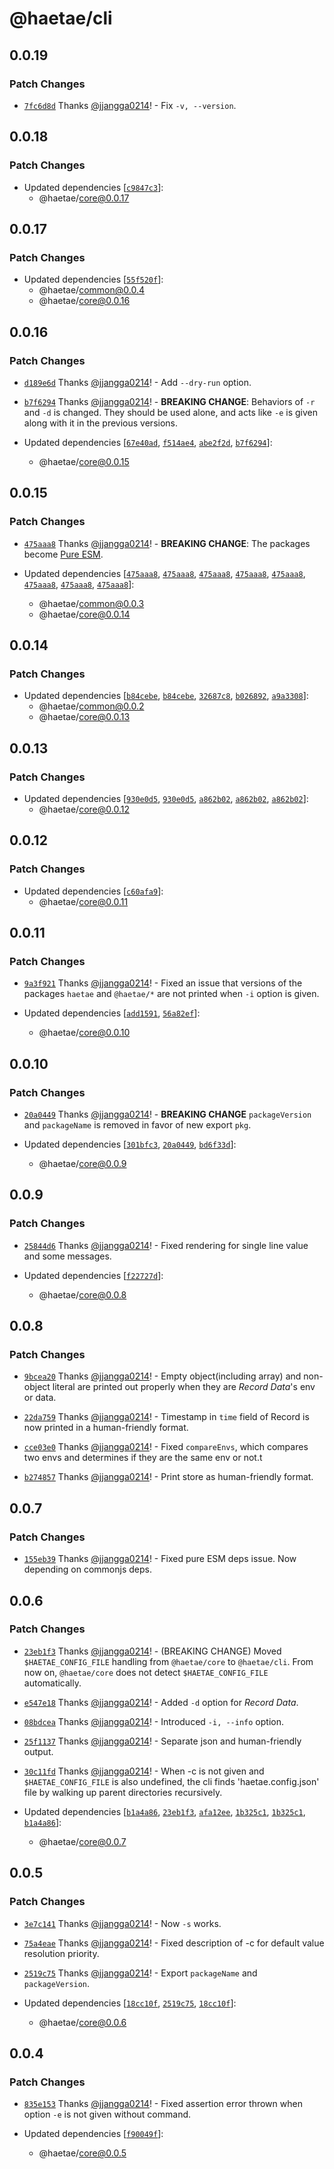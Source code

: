 # @haetae/cli

## 0.0.19

### Patch Changes

- [`7fc6d8d`](https://github.com/jjangga0214/haetae/commit/7fc6d8de6ebc8869979695818f40921c211d28b8) Thanks [@jjangga0214](https://github.com/jjangga0214)! - Fix `-v, --version`.

## 0.0.18

### Patch Changes

- Updated dependencies [[`c9847c3`](https://github.com/jjangga0214/haetae/commit/c9847c3bc6a84711ad17c4cf9b69c504ccb1ca6c)]:
  - @haetae/core@0.0.17

## 0.0.17

### Patch Changes

- Updated dependencies [[`55f520f`](https://github.com/jjangga0214/haetae/commit/55f520f374b411b40e7efac04d6edb6a1751cd23)]:
  - @haetae/common@0.0.4
  - @haetae/core@0.0.16

## 0.0.16

### Patch Changes

- [`d189e6d`](https://github.com/jjangga0214/haetae/commit/d189e6d7c4aec8e831b23a6bd0140268d2c2bdec) Thanks [@jjangga0214](https://github.com/jjangga0214)! - Add `--dry-run` option.

- [`b7f6294`](https://github.com/jjangga0214/haetae/commit/b7f6294c640add6c2633ad782eb24df84c55f882) Thanks [@jjangga0214](https://github.com/jjangga0214)! - **BREAKING CHANGE**: Behaviors of `-r` and `-d` is changed. They should be used alone, and acts like `-e` is given along with it in the previous versions.

- Updated dependencies [[`67e40ad`](https://github.com/jjangga0214/haetae/commit/67e40adc6df3d65f64b79af55cc2e0ef1ad1f08c), [`f514ae4`](https://github.com/jjangga0214/haetae/commit/f514ae4ecc95201fda2fc86abfb5ccfea4402057), [`abe2f2d`](https://github.com/jjangga0214/haetae/commit/abe2f2d19adc38fd9eec8b8573b9a78691ef3528), [`b7f6294`](https://github.com/jjangga0214/haetae/commit/b7f6294c640add6c2633ad782eb24df84c55f882)]:
  - @haetae/core@0.0.15

## 0.0.15

### Patch Changes

- [`475aaa8`](https://github.com/jjangga0214/haetae/commit/475aaa82d4850932b248ff69491d75ee9c0c0ed1) Thanks [@jjangga0214](https://github.com/jjangga0214)! - **BREAKING CHANGE**: The packages become [Pure ESM](https://gist.github.com/sindresorhus/a39789f98801d908bbc7ff3ecc99d99c).

- Updated dependencies [[`475aaa8`](https://github.com/jjangga0214/haetae/commit/475aaa82d4850932b248ff69491d75ee9c0c0ed1), [`475aaa8`](https://github.com/jjangga0214/haetae/commit/475aaa82d4850932b248ff69491d75ee9c0c0ed1), [`475aaa8`](https://github.com/jjangga0214/haetae/commit/475aaa82d4850932b248ff69491d75ee9c0c0ed1), [`475aaa8`](https://github.com/jjangga0214/haetae/commit/475aaa82d4850932b248ff69491d75ee9c0c0ed1), [`475aaa8`](https://github.com/jjangga0214/haetae/commit/475aaa82d4850932b248ff69491d75ee9c0c0ed1), [`475aaa8`](https://github.com/jjangga0214/haetae/commit/475aaa82d4850932b248ff69491d75ee9c0c0ed1), [`475aaa8`](https://github.com/jjangga0214/haetae/commit/475aaa82d4850932b248ff69491d75ee9c0c0ed1), [`475aaa8`](https://github.com/jjangga0214/haetae/commit/475aaa82d4850932b248ff69491d75ee9c0c0ed1)]:
  - @haetae/common@0.0.3
  - @haetae/core@0.0.14

## 0.0.14

### Patch Changes

- Updated dependencies [[`b84cebe`](https://github.com/jjangga0214/haetae/commit/b84cebe811e93bdc7c8f626f3f54168dd402cbf7), [`b84cebe`](https://github.com/jjangga0214/haetae/commit/b84cebe811e93bdc7c8f626f3f54168dd402cbf7), [`32687c8`](https://github.com/jjangga0214/haetae/commit/32687c8712554934846422f6422b7409670e024c), [`b026892`](https://github.com/jjangga0214/haetae/commit/b026892d1400203f62698868a505237ef3b36a0d), [`a9a3308`](https://github.com/jjangga0214/haetae/commit/a9a3308a5ac6f75c8c1d2ccda6546cc6fcd8166a)]:
  - @haetae/common@0.0.2
  - @haetae/core@0.0.13

## 0.0.13

### Patch Changes

- Updated dependencies [[`930e0d5`](https://github.com/jjangga0214/haetae/commit/930e0d5f9516b4fdfa0ff76ee8a521ec0aabf492), [`930e0d5`](https://github.com/jjangga0214/haetae/commit/930e0d5f9516b4fdfa0ff76ee8a521ec0aabf492), [`a862b02`](https://github.com/jjangga0214/haetae/commit/a862b02234f9743120439773c54a8cdfb42e3b2e), [`a862b02`](https://github.com/jjangga0214/haetae/commit/a862b02234f9743120439773c54a8cdfb42e3b2e), [`a862b02`](https://github.com/jjangga0214/haetae/commit/a862b02234f9743120439773c54a8cdfb42e3b2e)]:
  - @haetae/core@0.0.12

## 0.0.12

### Patch Changes

- Updated dependencies [[`c60afa9`](https://github.com/jjangga0214/haetae/commit/c60afa9c0f9c7809afcd0ee8682d41e0a8623673)]:
  - @haetae/core@0.0.11

## 0.0.11

### Patch Changes

- [`9a3f921`](https://github.com/jjangga0214/haetae/commit/9a3f921cbfa036e57169ecbb77b72872ab3a4b9f) Thanks [@jjangga0214](https://github.com/jjangga0214)! - Fixed an issue that versions of the packages `haetae` and `@haetae/*` are not printed when `-i` option is given.

- Updated dependencies [[`add1591`](https://github.com/jjangga0214/haetae/commit/add15916fc532d644c6957d0c97d79feea406584), [`56a82ef`](https://github.com/jjangga0214/haetae/commit/56a82ef7f8398670c39176149212d07090109aa4)]:
  - @haetae/core@0.0.10

## 0.0.10

### Patch Changes

- [`20a0449`](https://github.com/jjangga0214/haetae/commit/20a04496ef23ded57fe2d68beea2536dabc4669d) Thanks [@jjangga0214](https://github.com/jjangga0214)! - **BREAKING CHANGE** `packageVersion` and `packageName` is removed in favor of new export `pkg`.

- Updated dependencies [[`301bfc3`](https://github.com/jjangga0214/haetae/commit/301bfc3dca164bcfdd9eca92105d6be3c9accdc4), [`20a0449`](https://github.com/jjangga0214/haetae/commit/20a04496ef23ded57fe2d68beea2536dabc4669d), [`bd6f33d`](https://github.com/jjangga0214/haetae/commit/bd6f33d7c066bc08912d3659c0607901acbb86ce)]:
  - @haetae/core@0.0.9

## 0.0.9

### Patch Changes

- [`25844d6`](https://github.com/jjangga0214/haetae/commit/25844d6aefe34c414b71aa34659d3351f6a4b8f4) Thanks [@jjangga0214](https://github.com/jjangga0214)! - Fixed rendering for single line value and some messages.

- Updated dependencies [[`f22727d`](https://github.com/jjangga0214/haetae/commit/f22727d146e9038246b546a33d350579eceee453)]:
  - @haetae/core@0.0.8

## 0.0.8

### Patch Changes

- [`9bcea20`](https://github.com/jjangga0214/haetae/commit/9bcea2009f933dface69a226909d2afa047d1a93) Thanks [@jjangga0214](https://github.com/jjangga0214)! - Empty object(including array) and non-object literal are printed out properly when they are _Record Data_'s env or data.

- [`22da759`](https://github.com/jjangga0214/haetae/commit/22da75948486b8ecb780b1d07f13426a82d91c87) Thanks [@jjangga0214](https://github.com/jjangga0214)! - Timestamp in `time` field of Record is now printed in a human-friendly format.

- [`cce03e0`](https://github.com/jjangga0214/haetae/commit/cce03e03e1232b6bdcf49a8e424328c5a62158d9) Thanks [@jjangga0214](https://github.com/jjangga0214)! - Fixed `compareEnvs`, which compares two envs and determines if they are the same env or not.t

- [`b274857`](https://github.com/jjangga0214/haetae/commit/b27485728a5a6951623406cbb42fba0995e5ad3a) Thanks [@jjangga0214](https://github.com/jjangga0214)! - Print store as human-friendly format.

## 0.0.7

### Patch Changes

- [`155eb39`](https://github.com/jjangga0214/haetae/commit/155eb390b4fb3181e9cc3fda8902e8c964cb48b4) Thanks [@jjangga0214](https://github.com/jjangga0214)! - Fixed pure ESM deps issue. Now depending on commonjs deps.

## 0.0.6

### Patch Changes

- [`23eb1f3`](https://github.com/jjangga0214/haetae/commit/23eb1f3dad8e55e178c6375064b41b5a2e33fe6e) Thanks [@jjangga0214](https://github.com/jjangga0214)! - (BREAKING CHANGE) Moved `$HAETAE_CONFIG_FILE` handling from `@haetae/core` to `@haetae/cli`. From now on, `@haetae/core` does not detect `$HAETAE_CONFIG_FILE` automatically.

- [`e547e18`](https://github.com/jjangga0214/haetae/commit/e547e18f5c43da3df059b4467010a831656a32a7) Thanks [@jjangga0214](https://github.com/jjangga0214)! - Added `-d` option for _Record Data_.

- [`08bdcea`](https://github.com/jjangga0214/haetae/commit/08bdceac128ac3d58fc281385bbbf12fe581084c) Thanks [@jjangga0214](https://github.com/jjangga0214)! - Introduced `-i, --info` option.

- [`25f1137`](https://github.com/jjangga0214/haetae/commit/25f11379df752b0b1daee1c3d663665ffedcb59a) Thanks [@jjangga0214](https://github.com/jjangga0214)! - Separate json and human-friendly output.

- [`30c11fd`](https://github.com/jjangga0214/haetae/commit/30c11fd0b542d656490317a5eaaf4c2330209944) Thanks [@jjangga0214](https://github.com/jjangga0214)! - When -c is not given and `$HAETAE_CONFIG_FILE` is also undefined, the cli finds 'haetae.config.json' file by walking up parent directories recursively.

- Updated dependencies [[`b1a4a86`](https://github.com/jjangga0214/haetae/commit/b1a4a86bc725fb3f3e5ba71cb7422455e272cf2a), [`23eb1f3`](https://github.com/jjangga0214/haetae/commit/23eb1f3dad8e55e178c6375064b41b5a2e33fe6e), [`afa12ee`](https://github.com/jjangga0214/haetae/commit/afa12eee27560856fa40754f9d04aaa3bf920c1d), [`1b325c1`](https://github.com/jjangga0214/haetae/commit/1b325c1e5de124fbbd09cd3910cf77b30164f990), [`1b325c1`](https://github.com/jjangga0214/haetae/commit/1b325c1e5de124fbbd09cd3910cf77b30164f990), [`b1a4a86`](https://github.com/jjangga0214/haetae/commit/b1a4a86bc725fb3f3e5ba71cb7422455e272cf2a)]:
  - @haetae/core@0.0.7

## 0.0.5

### Patch Changes

- [`3e7c141`](https://github.com/jjangga0214/haetae/commit/3e7c141e4fb2225d7ba7599210560ceb877c0216) Thanks [@jjangga0214](https://github.com/jjangga0214)! - Now `-s` works.

- [`75a4eae`](https://github.com/jjangga0214/haetae/commit/75a4eae728877c48945c4fcf84936c2b81f2600d) Thanks [@jjangga0214](https://github.com/jjangga0214)! - Fixed description of -c for default value resolution priority.

- [`2519c75`](https://github.com/jjangga0214/haetae/commit/2519c75646778e9f882755f7185bb737ae589b67) Thanks [@jjangga0214](https://github.com/jjangga0214)! - Export `packageName` and `packageVersion`.

- Updated dependencies [[`18cc10f`](https://github.com/jjangga0214/haetae/commit/18cc10fe6504e2ba7c13c40e78237bbe20abc07b), [`2519c75`](https://github.com/jjangga0214/haetae/commit/2519c75646778e9f882755f7185bb737ae589b67), [`18cc10f`](https://github.com/jjangga0214/haetae/commit/18cc10fe6504e2ba7c13c40e78237bbe20abc07b)]:
  - @haetae/core@0.0.6

## 0.0.4

### Patch Changes

- [`835e153`](https://github.com/jjangga0214/haetae/commit/835e153188c85f04a015b0cab619cfc4b4150b6d) Thanks [@jjangga0214](https://github.com/jjangga0214)! - Fixed assertion error thrown when option `-e` is not given without command.

- Updated dependencies [[`f90049f`](https://github.com/jjangga0214/haetae/commit/f90049f79d288815f9ee4122ded81a3df9191b23)]:
  - @haetae/core@0.0.5
